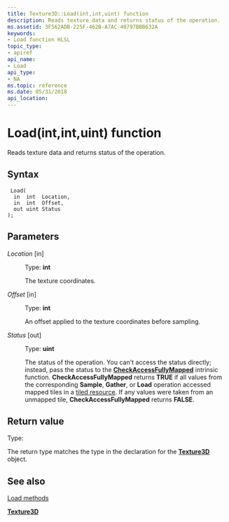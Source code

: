 ```yaml
---
title: Texture3D::Load(int,int,uint) function
description: Reads texture data and returns status of the operation.
ms.assetid: 3F562ADB-225F-462B-A7AC-40797BBB632A
keywords:
- Load function HLSL
topic_type:
- apiref
api_name:
- Load
api_type:
- NA
ms.topic: reference
ms.date: 05/31/2018
api_location: 
---
```


# Load(int,int,uint) function

Reads texture data and returns status of the operation.

## Syntax


``` syntax
 Load(
  in  int  Location,
  in  int  Offset,
  out uint Status
);
```



## Parameters

<dl> <dt>

*Location* \[in\]
</dt> <dd>

Type: **int**

The texture coordinates.

</dd> <dt>

*Offset* \[in\]
</dt> <dd>

Type: **int**

An offset applied to the texture coordinates before sampling.

</dd> <dt>

*Status* \[out\]
</dt> <dd>

Type: **uint**

The status of the operation. You can't access the status directly; instead, pass the status to the [**CheckAccessFullyMapped**](checkaccessfullymapped.md) intrinsic function. **CheckAccessFullyMapped** returns **TRUE** if all values from the corresponding **Sample**, **Gather**, or **Load** operation accessed mapped tiles in a [tiled resource](/windows/desktop/direct3d11/direct3d-11-2-features). If any values were taken from an unmapped tile, **CheckAccessFullyMapped** returns **FALSE**.

</dd> </dl>

## Return value

Type:

The return type matches the type in the declaration for the [**Texture3D**](sm5-object-texture3d.md) object.

## See also

<dl> <dt>

[Load methods](texture3d-load.md)
</dt> <dt>

[**Texture3D**](sm5-object-texture3d.md)
</dt> </dl>

 

 